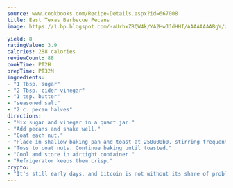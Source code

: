 ```yaml
---
source: www.cookbooks.com/Recipe-Details.aspx?id=667008
title: East Texas Barbecue Pecans
image: https://1.bp.blogspot.com/-aUrhxZRQW4k/YA2HwJJdHHI/AAAAAAAABgY/z2R8OXCxqDoBQtRn-q-fHG8g9_G4G1HBwCLcBGAsYHQ/s320/13.png

yield: 8
ratingValue: 3.9
calories: 288 calories
reviewCount: 88
cookTime: PT2H
prepTime: PT32M
ingredients:
- "1 Tbsp. sugar"
- "2 Tbsp. cider vinegar"
- "1 tsp. butter"
- "seasoned salt"
- "2 c. pecan halves"
directions:
- "Mix sugar and vinegar in a quart jar."
- "Add pecans and shake well."
- "Coat each nut."
- "Place in shallow baking pan and toast at 250u00b0, stirring frequently, until lightly browned. Add butter and seasoned salt to taste about 1/2 teaspoon."
- "Toss to coat nuts. Continue baking until toasted."
- "Cool and store in airtight container."
- "Refrigerator keeps them crisp."
crypto:
- "It's still early days, and bitcoin is not without its share of problems."
---
```

